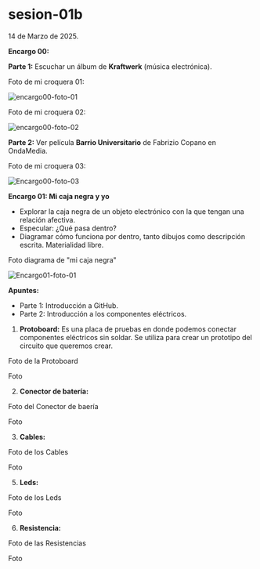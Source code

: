 # sesion-01b

14 de Marzo de 2025.

**Encargo 00:**

**Parte 1:** Escuchar un álbum de **Kraftwerk** (música electrónica).

Foto de mi croquera 01:

![encargo00-foto-01](https://github.com/user-attachments/assets/71ef3ce4-178a-473e-943d-9d30f430fbc9)

Foto de mi croquera 02:

![encargo00-foto-02](https://github.com/user-attachments/assets/159d4ecc-a30a-41ee-bc8b-218e21984e30)

**Parte 2:** Ver película **Barrio Universitario** de Fabrizio Copano en OndaMedia.

Foto de mi croquera 03:

![Encargo00-foto-03](https://github.com/user-attachments/assets/c8d53342-5afa-4cc9-a37a-28e3e8240b13)

**Encargo 01: Mi caja negra y yo**

 - Explorar la caja negra de un objeto electrónico con la que tengan una relación afectiva.
 - Especular: ¿Qué pasa dentro?
 - Diagramar cómo funciona por dentro, tanto dibujos como descripción escrita. Materialidad libre.

 Foto diagrama de "mi caja negra"

 ![Encargo01-foto-01](https://github.com/user-attachments/assets/5da0a0f9-2ca3-4daa-85ce-9502a213f7dc)

**Apuntes:**

 - Parte 1: Introducción a GitHub.
 - Parte 2: Introducción a los componentes eléctricos.

 1. **Protoboard:** Es una placa de pruebas en donde podemos conectar componentes eléctricos sin soldar. Se utiliza para crear un prototipo del circuito que queremos crear.

Foto de la Protoboard

Foto

 2. **Conector de batería:**

Foto del Conector de baería

Foto

 3. **Cables:**
 
Foto de los Cables

Foto
 
 5.  **Leds:**

Foto de los Leds

Foto
   
 6.  **Resistencia:**

Foto de las Resistencias

Foto

